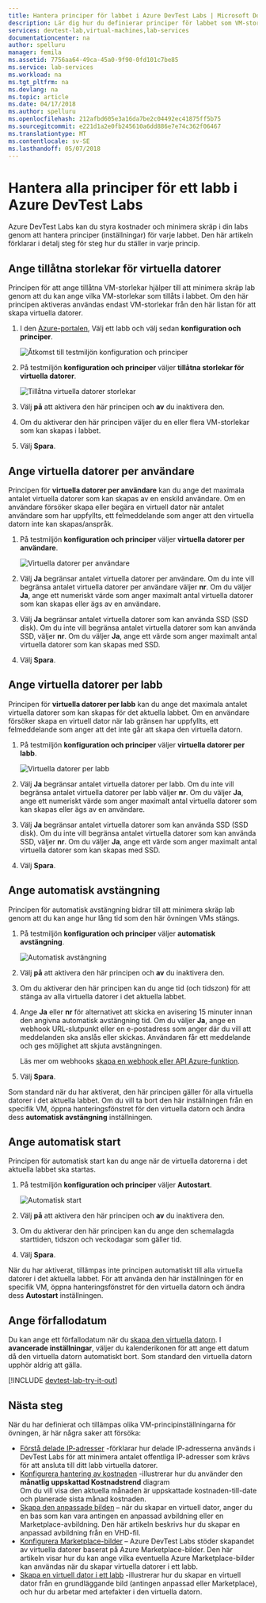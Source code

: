 ```yaml
---
title: Hantera principer för labbet i Azure DevTest Labs | Microsoft Docs
description: Lär dig hur du definierar principer för labbet som VM-storlekar och maximala virtuella datorer per användare och avstängning automation.
services: devtest-lab,virtual-machines,lab-services
documentationcenter: na
author: spelluru
manager: femila
ms.assetid: 7756aa64-49ca-45a0-9f90-0fd101c7be85
ms.service: lab-services
ms.workload: na
ms.tgt_pltfrm: na
ms.devlang: na
ms.topic: article
ms.date: 04/17/2018
ms.author: spelluru
ms.openlocfilehash: 212afbd605e3a16da7be2c04492ec41875ff5b75
ms.sourcegitcommit: e221d1a2e0fb245610a6dd886e7e74c362f06467
ms.translationtype: MT
ms.contentlocale: sv-SE
ms.lasthandoff: 05/07/2018
---
```

# <a name="manage-all-policies-for-a-lab-in-azure-devtest-labs"></a>Hantera alla principer för ett labb i Azure DevTest Labs

Azure DevTest Labs kan du styra kostnader och minimera skräp i din labs genom att hantera principer (inställningar) för varje labbet. Den här artikeln förklarar i detalj steg för steg hur du ställer in varje princip.  

## <a name="set-allowed-virtual-machine-sizes"></a>Ange tillåtna storlekar för virtuella datorer
Principen för att ange tillåtna VM-storlekar hjälper till att minimera skräp lab genom att du kan ange vilka VM-storlekar som tillåts i labbet. Om den här principen aktiveras användas endast VM-storlekar från den här listan för att skapa virtuella datorer.

1. I den [Azure-portalen](http://go.microsoft.com/fwlink/p/?LinkID=525040), Välj ett labb och välj sedan **konfiguration och principer**.

    ![Åtkomst till testmiljön konfiguration och principer](./media/devtest-lab-set-lab-policy/policies-menu.png)

1. På testmiljön **konfiguration och principer** väljer **tillåtna storlekar för virtuella datorer**.
   
    ![Tillåtna virtuella datorer storlekar](./media/devtest-lab-set-lab-policy/allowed-vm-sizes.png)

1. Välj **på** att aktivera den här principen och **av** du inaktivera den.

1. Om du aktiverar den här principen väljer du en eller flera VM-storlekar som kan skapas i labbet.

1. Välj **Spara**.

## <a name="set-virtual-machines-per-user"></a>Ange virtuella datorer per användare
Principen för **virtuella datorer per användare** kan du ange det maximala antalet virtuella datorer som kan skapas av en enskild användare. Om en användare försöker skapa eller begära en virtuell dator när antalet användare som har uppfyllts, ett felmeddelande som anger att den virtuella datorn inte kan skapas/anspråk. 

1. På testmiljön **konfiguration och principer** väljer **virtuella datorer per användare**.
   
    ![Virtuella datorer per användare](./media/devtest-lab-set-lab-policy/max-vms-per-user.png)

1. Välj **Ja** begränsar antalet virtuella datorer per användare. Om du inte vill begränsa antalet virtuella datorer per användare väljer **nr**. Om du väljer **Ja**, ange ett numeriskt värde som anger maximalt antal virtuella datorer som kan skapas eller ägs av en användare. 

1. Välj **Ja** begränsar antalet virtuella datorer som kan använda SSD (SSD disk). Om du inte vill begränsa antalet virtuella datorer som kan använda SSD, väljer **nr**. Om du väljer **Ja**, ange ett värde som anger maximalt antal virtuella datorer som kan skapas med SSD. 

1. Välj **Spara**.

## <a name="set-virtual-machines-per-lab"></a>Ange virtuella datorer per labb
Principen för **virtuella datorer per labb** kan du ange det maximala antalet virtuella datorer som kan skapas för det aktuella labbet. Om en användare försöker skapa en virtuell dator när lab gränsen har uppfyllts, ett felmeddelande som anger att det inte går att skapa den virtuella datorn. 

1. På testmiljön **konfiguration och principer** väljer **virtuella datorer per labb**.
   
    ![Virtuella datorer per labb](./media/devtest-lab-set-lab-policy/max-vms-per-lab.png)

1. Välj **Ja** begränsar antalet virtuella datorer per labb. Om du inte vill begränsa antalet virtuella datorer per labb väljer **nr**. Om du väljer **Ja**, ange ett numeriskt värde som anger maximalt antal virtuella datorer som kan skapas eller ägs av en användare. 

1. Välj **Ja** begränsar antalet virtuella datorer som kan använda SSD (SSD disk). Om du inte vill begränsa antalet virtuella datorer som kan använda SSD, väljer **nr**. Om du väljer **Ja**, ange ett värde som anger maximalt antal virtuella datorer som kan skapas med SSD. 

1. Välj **Spara**.

## <a name="set-auto-shutdown"></a>Ange automatisk avstängning
Principen för automatisk avstängning bidrar till att minimera skräp lab genom att du kan ange hur lång tid som den här övningen VMs stängs.

1. På testmiljön **konfiguration och principer** väljer **automatisk avstängning**.
   
    ![Automatisk avstängning](./media/devtest-lab-set-lab-policy/auto-shutdown.png)

1. Välj **på** att aktivera den här principen och **av** du inaktivera den.

1. Om du aktiverar den här principen kan du ange tid (och tidszon) för att stänga av alla virtuella datorer i det aktuella labbet.

1. Ange **Ja** eller **nr** för alternativet att skicka en avisering 15 minuter innan den angivna automatisk avstängning tid. Om du väljer **Ja**, ange en webhook URL-slutpunkt eller en e-postadress som anger där du vill att meddelanden ska anslås eller skickas. Användaren får ett meddelande och ges möjlighet att skjuta avstängningen.

   Läs mer om webhooks [skapa en webhook eller API Azure-funktion](../azure-functions/functions-create-a-web-hook-or-api-function.md). 

1. Välj **Spara**.

Som standard när du har aktiverat, den här principen gäller för alla virtuella datorer i det aktuella labbet. Om du vill ta bort den här inställningen från en specifik VM, öppna hanteringsfönstret för den virtuella datorn och ändra dess **automatisk avstängning** inställningen.

## <a name="set-auto-start"></a>Ange automatisk start
Principen för automatisk start kan du ange när de virtuella datorerna i det aktuella labbet ska startas.  

1. På testmiljön **konfiguration och principer** väljer **Autostart**.
   
    ![Automatisk start](./media/devtest-lab-set-lab-policy/auto-start.png)

2. Välj **på** att aktivera den här principen och **av** du inaktivera den.

3. Om du aktiverar den här principen kan du ange den schemalagda starttiden, tidszon och veckodagar som gäller tid. 

4. Välj **Spara**.

När du har aktiverat, tillämpas inte principen automatiskt till alla virtuella datorer i det aktuella labbet. För att använda den här inställningen för en specifik VM, öppna hanteringsfönstret för den virtuella datorn och ändra dess **Autostart** inställningen.

## <a name="set-expiration-date"></a>Ange förfallodatum
Du kan ange ett förfallodatum när du [skapa den virtuella datorn](devtest-lab-add-vm.md). I **avancerade inställningar**, väljer du kalenderikonen för att ange ett datum då den virtuella datorn automatiskt bort. Som standard den virtuella datorn upphör aldrig att gälla.

[!INCLUDE [devtest-lab-try-it-out](../../includes/devtest-lab-try-it-out.md)]

## <a name="next-steps"></a>Nästa steg
När du har definierat och tillämpas olika VM-principinställningarna för övningen, är här några saker att försöka:

* [Förstå delade IP-adresser](devtest-lab-shared-ip.md) -förklarar hur delade IP-adresserna används i DevTest Labs för att minimera antalet offentliga IP-adresser som krävs för att ansluta till ditt labb virtuella datorer.
* [Konfigurera hantering av kostnaden](devtest-lab-configure-cost-management.md) -illustrerar hur du använder den **månatlig uppskattad Kostnadstrend** diagram  
  Om du vill visa den aktuella månaden är uppskattade kostnaden-till-date och planerade sista månad kostnaden.
* [Skapa den anpassade bilden](devtest-lab-create-template.md) – när du skapar en virtuell dator, anger du en bas som kan vara antingen en anpassad avbildning eller en Marketplace-avbildning. Den här artikeln beskrivs hur du skapar en anpassad avbildning från en VHD-fil.
* [Konfigurera Marketplace-bilder](devtest-lab-configure-marketplace-images.md) – Azure DevTest Labs stöder skapandet av virtuella datorer baserat på Azure Marketplace-bilder. Den här artikeln visar hur du kan ange vilka eventuella Azure Marketplace-bilder kan användas när du skapar virtuella datorer i ett labb.
* [Skapa en virtuell dator i ett labb](devtest-lab-add-vm.md) -illustrerar hur du skapar en virtuell dator från en grundläggande bild (antingen anpassad eller Marketplace), och hur du arbetar med artefakter i den virtuella datorn.

